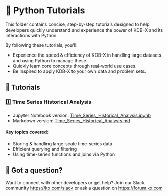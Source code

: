 # 🚀 Python Tutorials

This folder contains concise, step-by-step tutorials designed to help  developers quickly understand and experience the power of KDB-X and its interactions with Python.

By following these tutorials, you'll:
- Experience the speed & efficiency of KDB-X in handling large datasets and using Python to manage these.
- Quickly learn core concepts through real-world use cases.
- Be inspired to apply KDB-X to your own data and problem sets.

## 📖 Tutorials

### 1️⃣ Time Series Historical Analysis
- Jupyter Notebook version: [Time_Series_Historical_Analysis.ipynb](1.Time_Series_Historical_Analysis.ipynb)
- Markdown version: [Time_Series_Historical_Analysis.md](1.Time_Series_Historical_Analysis.md)
#### Key topics covered:
- Storing & handling large-scale time-series data
- Efficient querying and filtering
- Using time-series functions and joins via Python

## 🤝 Got a question?
Want to connect with other developers or get help? Join our Slack community https://kx.com/slack or ask a question on https://forum.kx.com
